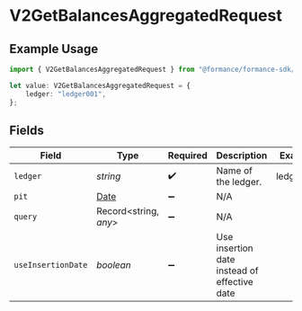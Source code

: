 # V2GetBalancesAggregatedRequest

## Example Usage

```typescript
import { V2GetBalancesAggregatedRequest } from "@formance/formance-sdk/sdk/models/operations";

let value: V2GetBalancesAggregatedRequest = {
    ledger: "ledger001",
};
```

## Fields

| Field                                                                                         | Type                                                                                          | Required                                                                                      | Description                                                                                   | Example                                                                                       |
| --------------------------------------------------------------------------------------------- | --------------------------------------------------------------------------------------------- | --------------------------------------------------------------------------------------------- | --------------------------------------------------------------------------------------------- | --------------------------------------------------------------------------------------------- |
| `ledger`                                                                                      | *string*                                                                                      | :heavy_check_mark:                                                                            | Name of the ledger.                                                                           | ledger001                                                                                     |
| `pit`                                                                                         | [Date](https://developer.mozilla.org/en-US/docs/Web/JavaScript/Reference/Global_Objects/Date) | :heavy_minus_sign:                                                                            | N/A                                                                                           |                                                                                               |
| `query`                                                                                       | Record<string, *any*>                                                                         | :heavy_minus_sign:                                                                            | N/A                                                                                           |                                                                                               |
| `useInsertionDate`                                                                            | *boolean*                                                                                     | :heavy_minus_sign:                                                                            | Use insertion date instead of effective date                                                  |                                                                                               |